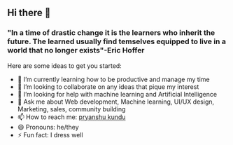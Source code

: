 ## Hi there 👋

### "In a time of drastic change it is the learners who inherit the future. The learned usually find temselves equipped to live in a world that no longer exists"-Eric Hoffer

<!--
**pryanshukundu/pryanshukundu** is a ✨ _special_ ✨ repository because its `README.md` (this file) appears on your GitHub profile.
-->
Here are some ideas to get you started:

- 🌱 I’m currently learning how to be productive and manage my time
- 👯 I’m looking to collaborate on any ideas that pique my interest
- 🤔 I’m looking for help with machine learning and Artificial Intelligence
- 💬 Ask me about Web development, Machine learning, UI/UX design, Marketing, sales, community building
- 📫 How to reach me: [pryanshu kundu](https://www.instagram.com/pryanshuu)
- 😄 Pronouns: he/they
- ⚡ Fun fact: I dress well

